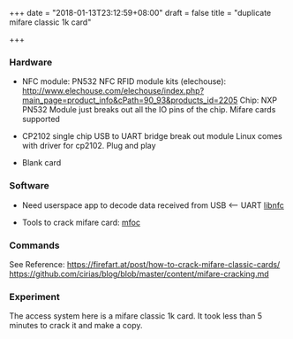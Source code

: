 +++
date = "2018-01-13T23:12:59+08:00"
draft = false
title = "duplicate mifare classic 1k card"

+++

### Hardware
 * NFC module:
   PN532 NFC RFID module kits (elechouse):
   http://www.elechouse.com/elechouse/index.php?main_page=product_info&cPath=90_93&products_id=2205
   Chip: NXP PN532
   Module just breaks out all the IO pins of the chip.
   Mifare cards supported

 * CP2102 single chip USB to UART bridge break out module
   Linux comes with driver for cp2102. Plug and play

 * Blank card

### Software
 * Need userspace app to decode data received from USB <-- UART
   [libnfc](https://github.com/nfc-tools/libnfc)

 * Tools to crack mifare card:
   [mfoc](https://github.com/nfc-tools/mfoc)

### Commands
   See Reference:
   https://firefart.at/post/how-to-crack-mifare-classic-cards/
   https://github.com/cirias/blog/blob/master/content/mifare-cracking.md

### Experiment
   The access system here is a mifare classic 1k card. It took less than 5 minutes to crack it and make a copy.
